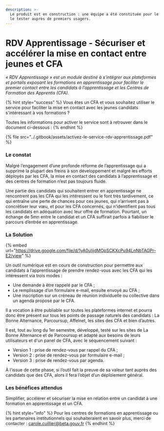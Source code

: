 ```yaml
---
description: >-
  Le produit est en construction : une équipe a été constituée pour le lancer et
  le tester auprès de premiers usagers.
---
```


# RDV Apprentissage - Sécuriser et accélérer la mise en contact entre jeunes et CFA

_« RDV Apprentissage » est un module destiné à s’intégrer aux plateformes et portails exposant les formations en apprentissage pour faciliter le premier contact entre les candidats à l’apprentissage et les Centres de Formation des Apprentis \(CFA\)._

{% hint style="success" %}
Vous êtes un CFA et vous souhaitez utiliser le service pour faciliter la mise en contact avec les jeunes candidats s'intéressant à vos formations ?

Toutes les informations pour activer le service sont à retrouver dans le document ci-dessous :
{% endhint %}

{% file src="../.gitbook/assets/activez-le-service-rdv-apprentissage.pdf" %}

### Le constat 

Malgré l’engagement d’une profonde réforme de l’apprentissage qui a supprimé la plupart des freins à son développement et malgré les efforts déployés par les CFA, la mise en contact des candidats à l’apprentissage et des centres de formation n’est pas toujours fluide. 

Une partie des candidats qui souhaitent entrer en apprentissage ne rencontrent pas les CFA qui les intéressent ou le font très tardivement, ce qui entraîne une perte de chances pour ces jeunes, qui n’arrivent pas à concrétiser leur vœu, et pour les CFA concernés, qui n’identifient pas tous les candidats en adéquation avec leur offre de formation. Pourtant, un échange de 5mn entre le candidat et un CFA suffirait parfois à fiabiliser le parcours d’entrée en apprentissage.

### La Solution

{% embed url="https://drive.google.com/file/d/1yA0uIijdMOpSCKXcPu94LnNbTAGPr-E2/view" %}

Un outil numérique est en cours de construction pour permettre aux candidats à l’apprentissage de prendre rendez-vous avec les CFA qui les intéressent via trois modes : 

* Une demande à être rappelé par le CFA ;
* Le remplissage d’un formulaire e-mail, ensuite envoyé au CFA ;
* Une inscription sur un créneau de réunion individuelle ou collective dans un agenda proposé par le CFA.

Il a vocation à être publiable sur toutes les plateformes internet et pourra donc être présent sur tous les points de passage naturels des candidats : La Bonne Alternance, Parcoursup, Affelnet, les sites des CFA et bien d’autres.

Il est, tout au long du 1er semestre, développé, testé sur les sites de La Bonne Alternance et de Parcoursup et adapté aux besoins de leurs utilisateurs et d'un panel de CFA, avec le séquencement suivant : 

* Version 1 : prise de rendez-vous par rappel du CFA ;
* Version 2 : prise de rendez-vous par formulaire e-mail ; 
* Version 3 : prise de rendez-vous par agenda.

À l’issue de cette phase, si l’outil fait la preuve de sa valeur tant auprès des candidats que des CFA, alors il fera l’objet d’un déploiement général.

### Les bénéfices attendus

Simplifier, accélérer et sécuriser la mise en relation entre un candidat à une formation en apprentissage et un CFA.

{% hint style="info" %}
 Pour les centres de formations en apprentissage ou les partenaires institutionnels qui souhaiteraient en savoir plus, merci de contacter : [carole.cuillier@beta.gouv.fr](mailto:carole.cuillier@beta.gouv.fr)
{% endhint %}

